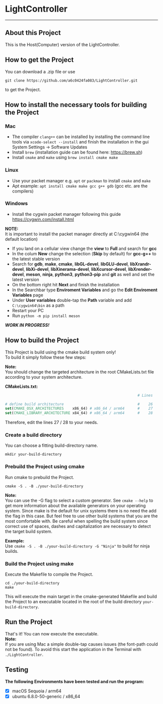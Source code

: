 # LightController

 ---

## About this Project

This is the Host(Computer) version of the LightController.


## How to get the Project

You can download a .zip file or use
```shell
git clone https://github.com/a6c0424fa083/LightController.git
```
to get the Project.


## How to install the necessary tools for building the Project

### Mac

- The compiler ```clang++``` can be installed
  by installing the command line tools via ```xcode-select --install```
  and finish the installation in the gui System Settings -> Software Updates
- Install ```brew``` (installation guide can be found here: https://brew.sh)
- Install ```cmake``` and ```make``` using ```brew install cmake make```

### Linux

- Use your packet manager e.g. ```apt``` or ```packman``` to install ```cmake``` and ```make```
- Apt example: ```apt install cmake make gcc g++ gdb``` (gcc etc. are the compilers)

### Windows

- Install the cygwin packet manager following this guide https://cygwin.com/install.html<br>

**NOTE:**<br>
It is important to install the packet manager directly at C:\cygwin64 (the default location)

- If you land on a cellular view change the **view** to **Full** and search for **gcc**
- In the colum **New** change the selection (**Skip** by default) for **gcc-g++** to the latest stable version
- Search for **gdb**, **make**, **cmake**, **libGL-devel**, **libGLU-devel**, **libXrandr-devel**, **libXi-devel**, **libXinerama-devel**, **libXcursor-devel**, **libXrender-devel**, **meson**, **ninja**, **python3**, **python3-pip** and **git** as well and set the latest version
- On the bottom right hit **Next** and finish the installation
- In the Searchbar type **Enviroment Variables** and go the **Edit Enviroment Variables** page
- Under **User variables** double-tap the **Path** variable and add ```C:\cygwin64\bin``` as a path
- Restart your PC
- Run ```python -m pip install meson```

***WORK IN PROGRESS!***


## How to build the Project
This Project is build using the cmake build system only!<br>
To build it simply follow these few steps:<br>

**Note:**<br>
You should change the targeted architecture in the root CMakeLists.txt file according to your system architecture.

**CMakeLists.txt:**
```cmake
                                                             # Lines

# define build architecture                                  #    26
set(CMAKE_OSX_ARCHITECTURES    x86_64) # x86_64 / arm64      #    27
set(CMAKE_LIBRARY_ARCHITECTURE x84_64) # x86_64 / arm64      #    28
```

Therefore, edit the lines 27 / 28 to your needs.

### Create a build directory

You can choose a fitting build-directory name.

```shell
mkdir your-build-directory
```


### Prebuild the Project using cmake

Run cmake to prebuild the Project.

```shell
cmake -S . -B ./your-build-directory
```

**Note:**<br>
You can use the -G flag to select a custom generator.
See ```cmake --help``` to get more information
about the available generators on your operating system.
Since make is the default for unix systems
there is no need the add the flag in this case.
But feel free to use other build systems
that you are the most comfortable with.
Be careful when spelling the build system
since correct use of spaces, dashes and capitalization are necessary
to detect the target build system.

**Example:**<br>
Use ```cmake -S . -B ./your-build-directory -G "Ninja"```
to build for ninja builds.


### Build the Project using make

Execute the Makefile to compile the Project.

```shell
cd ./your-build-directory
make
```

This will execute the main target in the cmake-generated Makefile
and build the Project to an executable
located in the root of the build directory ```your-build-directory```.


## Run the Project

That's it! You can now execute the executable.<br>
**Note:**<br>
If you are using Mac a simple double-tap causes issues (the font-path could not be found).
To avoid this start the application in the Terminal with ```./LightController```.


## Testing

**The following Environments have been tested and run the program:**<br>

- [x] macOS Sequoia / arm64
- [x] ubuntu 6.8.0-50-generic / x86_64